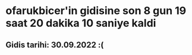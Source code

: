 # ofarukbicer'in gidisine son 8 gun 19 saat 20 dakika 10 saniye kaldi

## Gidis tarihi: 30.09.2022 :(